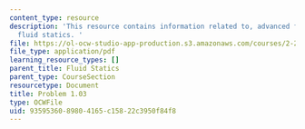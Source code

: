 ```yaml
---
content_type: resource
description: 'This resource contains information related to, advanced fluid mechanics,
  fluid statics. '
file: https://ol-ocw-studio-app-production.s3.amazonaws.com/courses/2-25-advanced-fluid-mechanics-fall-2013/9359536089804165c15822c3950f84f8_MIT2_25F13_Shapi1.03_Probl.pdf
file_type: application/pdf
learning_resource_types: []
parent_title: Fluid Statics
parent_type: CourseSection
resourcetype: Document
title: Problem 1.03
type: OCWFile
uid: 93595360-8980-4165-c158-22c3950f84f8
---
```

